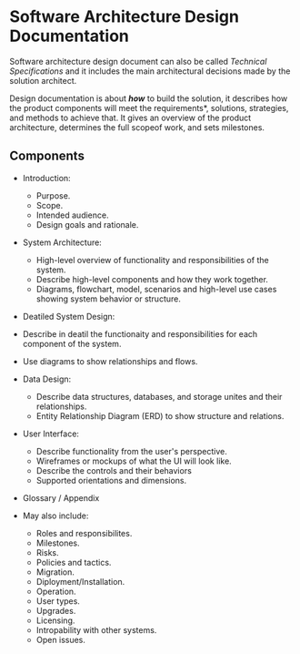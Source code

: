 # Software Architecture Design Documentation
Software architecture design document can also be called *Technical Specifications* and it includes the main architectural decisions made by the solution architect. 

Design documentation is about ***how*** to build the solution, it describes how the product components will meet the requirements*, solutions, strategies, and methods to achieve that.
It gives an overview of the product architecture, determines the full scopeof work, and sets milestones.

## Components

- Introduction:
  - Purpose.
  - Scope.
  - Intended audience.
  - Design goals and rationale.

- System Architecture:
  - High-level overview of functionality and responsibilities of the system.
  - Describe high-level components and how they work together.
  - Diagrams, flowchart, model, scenarios and high-level use cases showing system behavior or structure.
 
 - Deatiled System Design:
  - Describe in deatil the functionaity and responsibilities for each component of the system.
  - Use diagrams to show relationships and flows.

- Data Design:
  - Describe data structures, databases, and storage unites and their relationships.
  - Entity Relationship Diagram (ERD) to show structure and relations.

- User Interface:
  - Describe functionality from the user's perspective.
  - Wireframes or mockups of what the UI will look like.
  - Describe the controls and their behaviors
  - Supported orientations and dimensions.

- Glossary / Appendix

- May also include:
  - Roles and responsibilites.
  - Milestones.
  - Risks.
  - Policies and tactics.
  - Migration.
  - Diployment/Installation.
  - Operation.
  - User types.
  - Upgrades.
  - Licensing.
  - Intropability with other systems.
  - Open issues.
 
